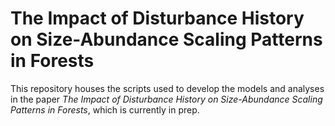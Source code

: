 # The Impact of Disturbance History on Size-Abundance Scaling Patterns in Forests
This repository houses the scripts used to develop the models and analyses in the paper *The Impact of Disturbance History on Size-Abundance Scaling Patterns in Forests*, which is currently in prep.
